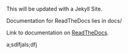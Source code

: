 This will be updated with a Jekyll Site.


Documentation for ReadTheDocs lies in docs/


Link to documentation on [ReadTheDocs](http://sthlm-commuter.readthedocs.io/en/latest/).

a;sdlfjals;dfj
